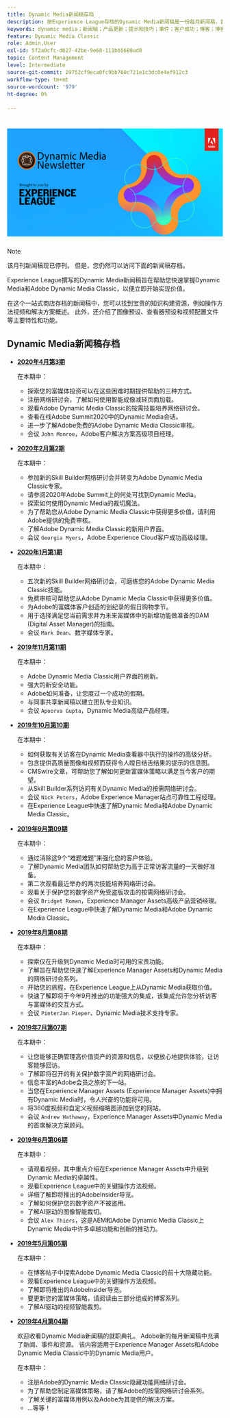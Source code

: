 ```yaml
---
title: Dynamic Media新闻稿存档
description: 按Experience League存档的Dynamic Media新闻稿是一份每月新闻稿，旨在帮助您在AEM和Dynamic Media Classic中快速掌握Dynamic Media。
keywords: dynamic media；新闻稿；产品更新；提示和技巧；事件；客户成功；博客；博客；图像；视频；功能
feature: Dynamic Media Classic
role: Admin,User
exl-id: 5f2a0cfc-d627-42be-9e68-111b65680ad8
topic: Content Management
level: Intermediate
source-git-commit: 29752cf9eca0fc9bb760c721e1c3dc8e4ef912c3
workflow-type: tm+mt
source-wordcount: '979'
ht-degree: 0%

---
```



# ![Dynamic Media新闻稿徽标](/help/using/assets/dynamic-media-newsletter-logo.png)

>[!NOTE]
>
>该月刊新闻稿现已停刊。 但是，您仍然可以访问下面的新闻稿存档。

Experience League撰写的Dynamic Media新闻稿旨在帮助您快速掌握Dynamic Media和Adobe Dynamic Media Classic，以便立即开始实现价值。

在这个一站式商店存档的新闻稿中，您可以找到宝贵的知识构建资源，例如操作方法视频和解决方案概述。 此外，还介绍了图像预设、查看器预设和视频配置文件等主要特性和功能。

<!-- microsite demo page https://experienceleague.adobe.com/tools/dynamic-media-demo/index.html -->

<!-- ## Get inspired. Stay informed.

[Sign up](https://www.adobe.com/subscription/dynamic-media-newsletter.html) to receive the Dynamic Media newsletter on a monthly basis in your inbox. -->

## Dynamic Media新闻稿存档

<!-- * **[May 2020, Issue 4](https://expleague.azureedge.net/assets/aem/Experience-Insider-vol.31.html)**

    In this issue:

    * What business continuity means in uncertain times.
    * Key takeaways from the first all-digital Adobe Summit.
    * Must-watch Experience Manager breakout sessions.
    * Summit customer spotlight: Under Armour.
    * Never miss an Experience Insider webinar.
    * Public sector spotlight: The urgent need for digital enrollment.
    * Look what's new in Experience Manager Innovation.
    * Build your Experience Manager skills *live* with the Adobe pros.
    * Connect with the Adobe Experience Manager Community.
    * Fast-track your Adobe expertise with Adobe Experience League. -->

* **[2020年4月第3期](https://experienceleague.adobe.com/tools/dynamic-media-demo/newsletter/Dynamic_Media_Newsletter_04_2020_April.html)**

  在本期中：

   * 探索您的富媒体投资可以在这些困难时期提供帮助的三种方式。
   * 注册网络研讨会，了解如何使用智能成像减轻页面加载。
   * 观看Adobe Dynamic Media Classic的按需技能培养网络研讨会。
   * 查看在线Adobe Summit2020中的Dynamic Media会话。
   * 进一步了解Adobe免费的Adobe Dynamic Media Classic审核。
   * 会议 `John Monroe`，Adobe客户解决方案高级项目经理。

* **[2020年2月第2期](https://experienceleague.adobe.com/tools/dynamic-media-demo/newsletter/Dynamic_Media_Newsletter_02_2020_Feb.html)**

  在本期中：

   * 参加新的Skill Builder网络研讨会并转变为Adobe Dynamic Media Classic专家。
   * 请参阅2020年Adobe Summit上的何处可找到Dynamic Media。
   * 探索如何使用Dynamic Media的裁切魔法。
   * 为了帮助您从Adobe Dynamic Media Classic中获得更多价值，请利用Adobe提供的免费审核。
   * 了解Adobe Dynamic Media Classic的新用户界面。
   * 会议 `Georgia Myers`，Adobe Experience Cloud客户成功高级经理。

* **[2020年1月第1期](https://experienceleague.adobe.com/tools/dynamic-media-demo/newsletter/Dynamic_Media_Newsletter_01_2020_Jan.html)**

  在本期中：

   * 五次新的Skill Builder网络研讨会，可磨练您的Adobe Dynamic Media Classic技能。
   * 免费审核可帮助您从Adobe Dynamic Media Classic中获得更多价值。
   * 为Adobe的富媒体客户创造的创纪录的假日购物季节。
   * 用于选择满足您当前需求并为未来富媒体中的新增功能做准备的DAM (Digital Asset Manager)的指南。
   * 会议 `Mark Dean`、数字媒体专家。

* **[2019年11月第11期](https://experienceleague.adobe.com/tools/dynamic-media-demo/newsletter/Dynamic_Media_Newsletter_11_2019_Nov.html)**

  在本期中：

   * Adobe Dynamic Media Classic用户界面的刷新。
   * 强大的新安全功能。
   * Adobe如何准备，让您度过一个成功的假期。
   * 与同事共享新闻稿以建立团队专业知识。
   * 会议 `Apoorva Gupta`，Dynamic Media高级产品经理。

* **[2019年10月第10期](https://experienceleague.adobe.com/tools/dynamic-media-demo/newsletter/Dynamic_Media_Newsletter_10_2019_Oct.html)**

  在本期中：

   * 如何获取有关访客在Dynamic Media查看器中执行的操作的高级分析。
   * 包含提供高质量图像和视频而获得令人瞠目结舌结果的提示的信息图。
   * CMSwire文章，可帮助您了解如何更新富媒体策略以满足当今客户的期望。
   * 从Skill Builder系列访问有关Dynamic Media的按需网络研讨会。
   * 会议 `Nick Peters`，Adobe Experience Manager站点可靠性工程经理。
   * 在Experience League中快速了解Dynamic Media和Adobe Dynamic Media Classic。

* **[2019年9月第09期](https://experienceleague.adobe.com/tools/dynamic-media-demo/newsletter/Dynamic_Media_Newsletter_09_2019_Sept.html)**

  在本期中：

   * 通过消除这9个“难题难题”来强化您的客户体验。
   * 了解Dynamic Media团队如何帮助您为高于正常访客流量的一天做好准备。
   * 第二次观看最近举办的两次技能培养网络研讨会。
   * 观看关于保护您的数字资产免受盗版攻击的按需网络研讨会。
   * 会议 `Bridget Roman`，Experience Manager Assets高级产品营销经理。
   * 在Experience League中快速了解Dynamic Media和Adobe Dynamic Media Classic。

* **[2019年8月第08期](https://experienceleague.adobe.com/tools/dynamic-media-demo/newsletter/Dynamic_Media_Newsletter_08_2019_Aug.html)**

  在本期中：

   * 探索仅在升级到Dynamic Media时可用的宝贵功能。
   * 了解旨在帮助您快速了解Experience Manager Assets和Dynamic Media的网络研讨会系列。
   * 开始您的旅程，在Experience League上从Dynamic Media获取价值。
   * 快速了解即将于今年9月推出的功能强大的集成，该集成允许您分析访客与富媒体的交互方式。
   * 会议 `PieterJan Pieper`、Dynamic Media技术支持专家。

* **[2019年7月第07期](https://experienceleague.adobe.com/tools/dynamic-media-demo/newsletter/Dynamic_Media_Newsletter_07_2019_July.html)**

  在本期中：

   * 让您能够正确管理高价值资产的资源和信息，以便放心地提供体验，让访客能够回访。
   * 了解即将召开的有关保护数字资产的网络研讨会。
   * 信息丰富的Adobe会员之旅的下一站。
   * 当您在Experience Manager Assets (Experience Manager Assets)中拥有Dynamic Media时，令人兴奋的功能将可用。
   * 将360度视频和自定义视频缩略图添加到您的网站。
   * 会议 `Andrew Hathaway`，Experience Manager Assets中Dynamic Media的首席解决方案顾问。

* **[2019年6月第06期](https://experienceleague.adobe.com/tools/dynamic-media-demo/newsletter/Dynamic_Media_Newsletter_06_2019_June.html)**

  在本期中：

   * 请观看视频，其中重点介绍在Experience Manager Assets中升级到Dynamic Media的卓越性。
   * 观看Experience League中的关键操作方法视频。
   * 详细了解即将推出的AdobeInsider导览。
   * 了解如何保护您的数字资产不被盗用。
   * 了解AI驱动的图像智能裁切。
   * 会议 `Alex Thiers`，这是AEM和Adobe Dynamic Media Classic上Dynamic Media中许多卓越功能和创新的推动力。

* **[2019年5月第05期](https://experienceleague.adobe.com/tools/dynamic-media-demo/newsletter/Dynamic_Media_Newsletter_05_2019_May.html)**

  在本期中：

   * 在博客帖子中探索Adobe Dynamic Media Classic的前十大隐藏功能。
   * 观看Experience League中的关键操作方法视频。
   * 了解即将推出的AdobeInsider导览。
   * 要更新您的富媒体策略，请阅读由三部分组成的博客系列。
   * 了解AI驱动的视频智能裁剪。

* **[2019年4月第04期](https://experienceleague.adobe.com/tools/dynamic-media-demo/newsletter/Dynamic_Media_Newsletter_04_2019_April.html)**

  欢迎收看Dynamic Media新闻稿的就职典礼。 Adobe新的每月新闻稿中充满了新闻、事件和资源。 该内容适用于Experience Manager Assets和Adobe Dynamic Media Classic中的Dynamic Media用户。

  在本期中：

   * 注册Adobe的Dynamic Media Classic隐藏功能网络研讨会。
   * 为了帮助您制定富媒体策略，请了解Adobe的按需网络研讨会系列。
   * 了解关键的富媒体用例以及Adobe为其提供的解决方案。
   * ...等等！

